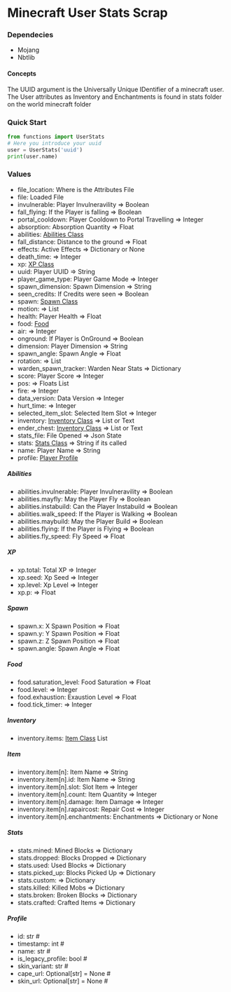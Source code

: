 # Minecraft User Stats Scrap

### Dependecies
- Mojang
- Nbtlib

#### Concepts
The UUID argument is the Universally Unique IDentifier of a minecraft user.
The User attributes as Inventory and Enchantments is found in stats folder on the world minecraft folder

### Quick Start
``` python
from functions import UserStats
# Here you introduce your uuid
user = UserStats('uuid')
print(user.name)
```

### Values
- file_location: Where is the Attributes File
- file: Loaded File
- invulnerable: Player Invulneravility => Boolean
- fall_flying: If the Player is falling => Boolean
- portal_cooldown: Player Cooldown to Portal Travelling => Integer
- absorption: Absorption Quantity => Float
- abilities: [Abilities Class](#abilities)
- fall_distance: Distance to the ground => Float
- effects: Active Effects => Dictionary or None
- death_time: => Integer
- xp: [XP Class](#xp)
- uuid: Player UUID => String
- player_game_type: Player Game Mode => Integer
- spawn_dimension: Spawn Dimension => String
- seen_credits: If Credits were seen => Boolean
- spawn: [Spawn Class](#spawn)
- motion:  => List
- health: Player Health => Float
- food: [Food](#food)
- air:  => Integer
- onground: If Player is OnGround => Boolean
- dimension: Player Dimension => String
- spawn_angle: Spawn Angle => Float
- rotation:  => List
- warden_spawn_tracker: Warden Near Stats => Dictionary
- score: Player Score => Integer
- pos:  => Floats List
- fire:  => Integer
- data_version: Data Version => Integer
- hurt_time:  => Integer
- selected_item_slot: Selected Item Slot => Integer
- inventory: [Inventory Class](#inventory) => List or Text
- ender_chest: [Inventory Class](#inventory) => List or Text
- stats_file: File Opened => Json State
- stats: [Stats Class](#stats) => String if its called
- name: Player Name => String
- profile: [Player Profile](#profile)

##### Abilities
- abilities.invulnerable: Player Invulneravility => Boolean
- abilities.mayfly: May the Player Fly => Boolean
- abilities.instabuild: Can the Player Instabuild => Boolean
- abilities.walk_speed: If the Player is Walking => Boolean
- abilities.maybuild: May the Player Build => Boolean
- abilities.flying: If the Player is Flying => Boolean
- abilities.fly_speed: Fly Speed => Float

##### XP
- xp.total: Total XP => Integer
- xp.seed: Xp Seed => Integer
- xp.level: Xp Level => Integer
- xp.p: => Float

##### Spawn
- spawn.x: X Spawn Position => Float
- spawn.y: Y Spawn Position => Float
- spawn.z: Z Spawn Position => Float
- spawn.angle: Spawn Angle => Float

##### Food
- food.saturation_level: Food Saturation => Float
- food.level:  => Integer
- food.exhaustion: Exaustion Level => Float
- food.tick_timer:  => Integer

##### Inventory
- inventory.items: [Item Class](#item) List

##### Item
- inventory.item[n]: Item Name => String
- inventory.item[n].id: Item Name => String
- inventory.item[n].slot: Slot Item => Integer
- inventory.item[n].count: Item Quantity => Integer
- inventory.item[n].damage: Item Damage => Integer
- inventory.item[n].rapaircost: Repair Cost => Integer
- inventory.item[n].enchantments: Enchantments => Dictionary or None

##### Stats
- stats.mined: Mined Blocks => Dictionary
- stats.dropped: Blocks Dropped => Dictionary
- stats.used: Used Blocks => Dictionary
- stats.picked_up: Blocks Picked Up => Dictionary
- stats.custom:  => Dictionary
- stats.killed: Killed Mobs => Dictionary
- stats.broken: Broken Blocks => Dictionary
- stats.crafted: Crafted Items => Dictionary

##### Profile
+ id: str #
+ timestamp: int #
+ name: str #
+ is_legacy_profile: bool #
+ skin_variant: str #
+ cape_url: Optional[str] = None #
+ skin_url: Optional[str] = None #